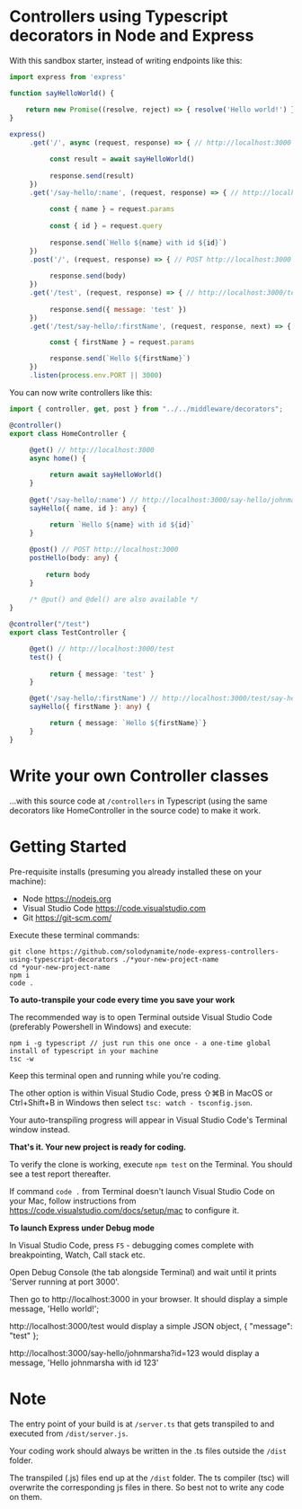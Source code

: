 # Controllers using Typescript decorators in Node and Express

With this sandbox starter, instead of writing endpoints like this:

```javascript
import express from 'express'

function sayHelloWorld() {

    return new Promise((resolve, reject) => { resolve('Hello world!') })
}
	
express()
     .get('/', async (request, response) => { // http://localhost:3000

          const result = await sayHelloWorld()
     
          response.send(result)
     })
     .get('/say-hello/:name', (request, response) => { // http://localhost:3000/say-hello/johnmarsha/id=123
     
          const { name } = request.params
     
          const { id } = request.query
	
          response.send(`Hello ${name} with id ${id}`)
     })
     .post('/', (request, response) => { // POST http://localhost:3000
     
          response.send(body)
     })
     .get('/test', (request, response) => { // http://localhost:3000/test
     
          response.send({ message: 'test' })
     })
     .get('/test/say-hello/:firstName', (request, response, next) => {

          const { firstName } = request.params

          response.send(`Hello ${firstName}`)
     })
     .listen(process.env.PORT || 3000)
```

You can now write controllers like this:

```ts
import { controller, get, post } from "../../middleware/decorators";

@controller()
export class HomeController {
     
     @get() // http://localhost:3000
     async home() { 

          return await sayHelloWorld()
     }
     
     @get('/say-hello/:name') // http://localhost:3000/say-hello/johnmarsha?id=123
     sayHello({ name, id }: any) {
     
          return `Hello ${name} with id ${id}`
     }

     @post() // POST http://localhost:3000
     postHello(body: any) {
     
         return body
     }
     
     /* @put() and @del() are also available */
}

@controller("/test")
export class TestController {

     @get() // http://localhost:3000/test
     test() {
     
          return { message: 'test' }
     }

     @get('/say-hello/:firstName') // http://localhost:3000/test/say-hello/martha
     sayHello({ firstName }: any) {

          return { message: `Hello ${firstName}`}
     }
}
```

# Write your own Controller classes

...with this source code at `/controllers` in Typescript (using the same decorators like HomeController in the source code) to make it work.


# Getting Started

Pre-requisite installs (presuming you already installed these on your machine):

* Node https://nodejs.org
* Visual Studio Code https://code.visualstudio.com
* Git https://git-scm.com/

Execute these terminal commands:

```
git clone https://github.com/solodynamite/node-express-controllers-using-typescript-decorators ./*your-new-project-name
cd *your-new-project-name
npm i
code .
```

**To auto-transpile your code every time you save your work**

The recommended way is to open Terminal outside Visual Studio Code (preferably Powershell in Windows) and execute:

```
npm i -g typescript // just run this one once - a one-time global install of typescript in your machine
tsc -w
```

Keep this terminal open and running while you're coding.

The other option is within Visual Studio Code, press ⇧⌘B in MacOS or Ctrl+Shift+B in Windows then select `tsc: watch - tsconfig.json`.

Your auto-transpiling progress will appear in Visual Studio Code's Terminal window instead.

**That's it.  Your new project is ready for coding.**

To verify the clone is working, execute `npm test` on the Terminal.  You should see a test report thereafter.

If command `code .` from Terminal doesn't launch Visual Studio Code on your Mac, follow instructions from https://code.visualstudio.com/docs/setup/mac to configure it.


**To launch Express under Debug mode**

In Visual Studio Code, press `F5` - debugging comes complete with breakpointing, Watch, Call stack etc.

Open Debug Console (the tab alongside Terminal) and wait until it prints 'Server running at port 3000'.

Then go to http://localhost:3000 in your browser.  It should display a simple message, 'Hello world!';

http://localhost:3000/test would display a simple JSON object, { "message": "test" };

http://localhost:3000/say-hello/johnmarsha?id=123 would display a message, 'Hello johnmarsha with id 123'


# Note

The entry point of your build is at `/server.ts` that gets transpiled to and executed from `/dist/server.js`.

Your coding work should always be written in the .ts files outside the `/dist` folder.

The transpiled (.js) files end up at the `/dist` folder.  The ts compiler (tsc) will overwrite the corresponding js files in there.  So best not to write any code on them.
